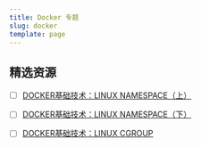 ```yaml
---
title: Docker 专题
slug: docker
template: page
---
```


## 精选资源

- [ ] [DOCKER基础技术：LINUX NAMESPACE（上）](https://coolshell.cn/articles/17010.html)
- [ ] [DOCKER基础技术：LINUX NAMESPACE（下）](https://coolshell.cn/articles/17029.html)
- [ ] [DOCKER基础技术：LINUX CGROUP](https://coolshell.cn/articles/17049.html)


